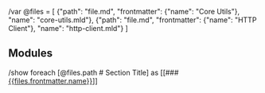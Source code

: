 /var @files = [
  {"path": "file.md", "frontmatter": {"name": "Core Utils"}, "name": "core-utils.mld"},
  {"path": "file.md", "frontmatter": {"name": "HTTP Client"}, "name": "http-client.mld"}
]

## Modules
/show foreach [@files.path # Section Title] as [[### [{{files.frontmatter.name}}](./{{files.name}})]]